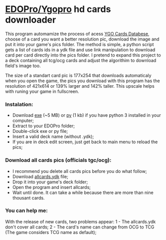 # [EDOPro/Ygopro](https://discord.gg/ygopro-percy) hd cards downloader

This program automamize the process of acess [YGO Cards Databese](https://db.ygoprodeck.com/), choose of a card you want a better resolution pic, download the image and put it into your game's pics folder. The method is simple, a python script gets a list of cards ids in a ydk file and use link manipulation to download card per card directly into the pics folder. I pretend to expand this project to a deck containing all tcg/ocg cards and adjust the algorithim to download field's image too.

The size of a standart card pic is 177x254 that downloads automaticaly when you open the game, the pics you download with this program has the resolution of 421x614 or 139% larger and 142% taller. This upscale helps with runing your game in fullscreen.

### Instalation:
- Download [exe](hd_cards_downloader.exe) (~5 MB) or [py](hd_cards_downloader.py) (1 kb) if you have python 3 installed in your computer;
- Extract to your EDOPro folder;
- Double-click exe or py file;
- Insert a valid deck name (without .ydk);
- If you are in deck edit screen, just get back to main menu to reload the pics;

### Download all cards pics (officials tgc/ocg):
- I recommend you delete all cards pics before you do what follow;
- Download [allcards.ydk](allcards.ydk) file;
- Drop it into your game's deck folder;
- Open the program and insert allcards;
- Wait until done. It can take a while because there are more than nine thousant cards.

### You can help me:
With the release of new cards, two problems appear:
1 - The allcards.ydk don't cover all cards;
2 - The card's name can change from OCG to TCG (The game considers TCG name as default);
